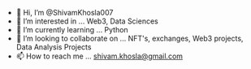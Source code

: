 - 👋 Hi, I’m @ShivamKhosla007
- 👀 I’m interested in ... Web3, Data Sciences
- 🌱 I’m currently learning ... Python
- 💞️ I’m looking to collaborate on ... NFT's, exchanges, Web3 projects, Data Analysis Projects
- 📫 How to reach me ... shivam.khosla@gmail.com

<!---
ShivamKhosla007/ShivamKhosla007 is a ✨ special ✨ repository because its `README.md` (this file) appears on your GitHub profile.
You can click the Preview link to take a look at your changes.
--->
